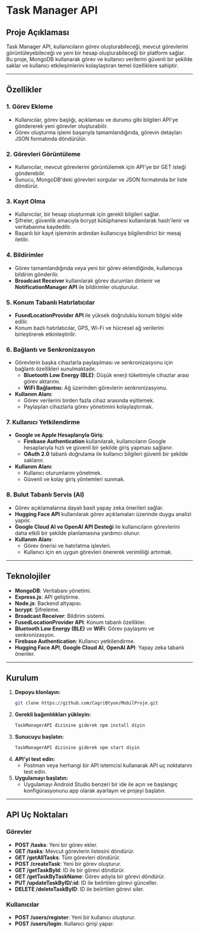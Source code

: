 # Task Manager API

## Proje Açıklaması
Task Manager API, kullanıcıların görev oluşturabileceği, mevcut görevlerini görüntüleyebileceği ve yeni bir hesap oluşturabileceği bir platform sağlar. Bu proje, MongoDB kullanarak görev ve kullanıcı verilerini güvenli bir şekilde saklar ve kullanıcı etkileşimlerini kolaylaştıran temel özelliklere sahiptir.

---

## Özellikler

### 1. **Görev Ekleme**
- Kullanıcılar, görev başlığı, açıklaması ve durumu gibi bilgileri API'ye göndererek yeni görevler oluşturabilir.
- Görev oluşturma işlemi başarıyla tamamlandığında, görevin detayları JSON formatında döndürülür.

### 2. **Görevleri Görüntüleme**
- Kullanıcılar, mevcut görevlerini görüntülemek için API'ye bir GET isteği gönderebilir.
- Sunucu, MongoDB'deki görevleri sorgular ve JSON formatında bir liste döndürür.

### 3. **Kayıt Olma**
- Kullanıcılar, bir hesap oluşturmak için gerekli bilgileri sağlar.
- Şifreler, güvenlik amacıyla bcrypt kütüphanesi kullanılarak hash'lenir ve veritabanına kaydedilir.
- Başarılı bir kayıt işleminin ardından kullanıcıya bilgilendirici bir mesaj iletilir.

### 4. **Bildirimler**
- Görev tamamlandığında veya yeni bir görev eklendiğinde, kullanıcıya bildirim gönderilir.
- **Broadcast Receiver** kullanılarak görev durumları dinlenir ve **NotificationManager API** ile bildirimler oluşturulur.

### 5. **Konum Tabanlı Hatırlatıcılar**
- **FusedLocationProvider API** ile yüksek doğruluklu konum bilgisi elde edilir.
- Konum bazlı hatırlatıcılar, GPS, Wi-Fi ve hücresel ağ verilerini birleştirerek etkinleştirilir.

### 6. **Bağlantı ve Senkronizasyon**
- Görevlerin başka cihazlarla paylaşılması ve senkronizasyonu için bağlantı özellikleri sunulmaktadır.
  - **Bluetooth Low Energy (BLE)**: Düşük enerji tüketimiyle cihazlar arası görev aktarımı.
  - **WiFi Bağlantısı**: Ağ üzerinden görevlerin senkronizasyonu.
- **Kullanım Alanı**:
  - Görev verilerini birden fazla cihaz arasında eşitlemek.
  - Paylaşılan cihazlarla görev yönetimini kolaylaştırmak.

### 7. **Kullanıcı Yetkilendirme**
- **Google ve Apple Hesaplarıyla Giriş**:
  - **Firebase Authentication** kullanılarak, kullanıcıların Google hesaplarıyla hızlı ve güvenli bir şekilde giriş yapması sağlanır.
  - **OAuth 2.0** tabanlı doğrulama ile kullanıcı bilgileri güvenli bir şekilde saklanır.
- **Kullanım Alanı**:
  - Kullanıcı oturumlarını yönetmek.
  - Güvenli ve kolay giriş yöntemleri sunmak.

### 8. **Bulut Tabanlı Servis (AI)**
- Görev açıklamalarına dayalı basit yapay zeka önerileri sağlar.
- **Hugging Face API** kullanılarak görev açıklamaları üzerinde duygu analizi yapılır.
- **Google Cloud AI ve OpenAI API Desteği** ile kullanıcıların görevlerini daha etkili bir şekilde planlamasına yardımcı olunur.
- **Kullanım Alanı**:
  - Görev önerisi ve hatırlatma işlevleri.
  - Kullanıcı için en uygun görevleri önererek verimliliği artırmak.

---

## Teknolojiler
- **MongoDB**: Veritabanı yönetimi.
- **Express.js**: API geliştirme.
- **Node.js**: Backend altyapısı.
- **bcrypt**: Şifreleme.
- **Broadcast Receiver**: Bildirim sistemi.
- **FusedLocationProvider API**: Konum tabanlı özellikler.
- **Bluetooth Low Energy (BLE)** ve **WiFi**: Görev paylaşımı ve senkronizasyon.
- **Firebase Authentication**: Kullanıcı yetkilendirme.
- **Hugging Face API**, **Google Cloud AI**, **OpenAI API**: Yapay zeka tabanlı öneriler.

---

## Kurulum
1. **Depoyu klonlayın:**
   ```bash
   git clone https://github.com/CagriBtyon/MobilProje.git
   ```
2. **Gerekli bağımlılıkları yükleyin:**
   ```bash
   TaskManagerAPI dizinine giderek npm install diyin
   ```
4. **Sunucuyu başlatın:**
   ```bash
   TaskManagerAPI dizinine giderek npm start diyin
   ```
5. **API'yi test edin:**
   - Postman veya herhangi bir API istemcisi kullanarak API uç noktalarını test edin.
6. **Uygulamayı başlatın:**
   - Uygulamayı Android Studio benzeri bir ide ile açın ve başlangıç konfigürasyonunu app olarak ayarlayın ve projeyi başlatın. 
---

## API Uç Noktaları

### Görevler
- **POST /tasks**: Yeni bir görev ekler.
- **GET /tasks**: Mevcut görevlerin listesini döndürür.
- **GET /getAllTasks**: Tüm görevleri döndürür.
- **POST /createTask**: Yeni bir görev oluşturur.
- **GET /getTaskById**: ID ile bir görevi döndürür.
- **GET /getTaskByTaskName**: Görev adıyla bir görevi döndürür.
- **PUT /updateTaskByID/:id**: ID ile belirtilen görevi günceller.
- **DELETE /deleteTaskByID**: ID ile belirtilen görevi siler.

### Kullanıcılar
- **POST /users/register**: Yeni bir kullanıcı oluşturur.
- **POST /users/login**: Kullanıcı girişi yapar.


